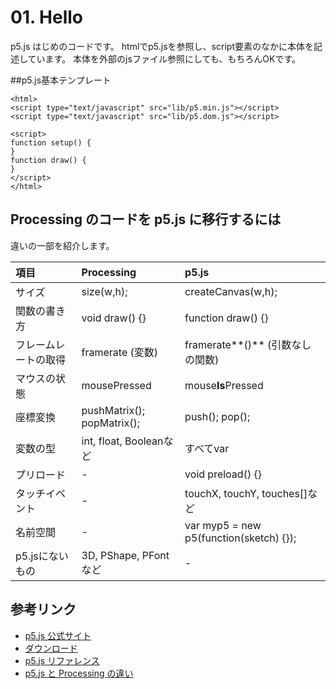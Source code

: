 # 01. Hello

p5.js はじめのコードです。
htmlでp5.jsを参照し、script要素のなかに本体を記述しています。
本体を外部のjsファイル参照にしても、もちろんOKです。

##p5.js基本テンプレート
```
<html>
<script type="text/javascript" src="lib/p5.min.js"></script>
<script type="text/javascript" src="lib/p5.dom.js"></script>

<script>
function setup() {
}
function draw() {
}
</script>
</html>
```

## Processing のコードを p5.js に移行するには

違いの一部を紹介します。

| 項目 | Processing | p5.js |
|:-----------|:-----------|:------------|
|サイズ| size(w,h); | createCanvas(w,h); |
|関数の書き方| void draw() {} | function draw() {} |
|フレームレートの取得| framerate (変数) | framerate**()** (引数なしの関数) |
|マウスの状態| mousePressed | mouse**Is**Pressed |
|座標変換| pushMatrix(); popMatrix(); | push(); pop(); |
|変数の型| int, float, Booleanなど | すべてvar |
|プリロード| - | void preload() {} |
|タッチイベント| - | touchX, touchY, touches[]など |
|名前空間| - | var myp5 = new p5(function(sketch) {});|
|p5.jsにないもの|3D, PShape, PFontなど| - |


## 参考リンク
- [p5.js 公式サイト](http://p5js.org/)
- [ダウンロード](http://p5js.org/download/)
- [p5.js リファレンス](http://p5js.org/reference/)
- [p5.js と Processing の違い](https://github.com/processing/p5.js/wiki/Processing-transition)